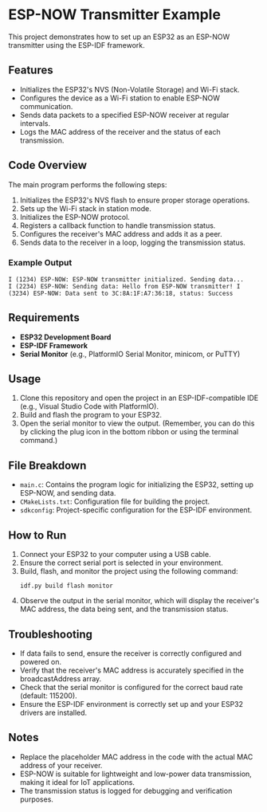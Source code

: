 # ESP-NOW Transmitter Example

This project demonstrates how to set up an ESP32 as an ESP-NOW transmitter using the ESP-IDF framework.

## Features
- Initializes the ESP32's NVS (Non-Volatile Storage) and Wi-Fi stack.
- Configures the device as a Wi-Fi station to enable ESP-NOW communication.
- Sends data packets to a specified ESP-NOW receiver at regular intervals.
- Logs the MAC address of the receiver and the status of each transmission.

## Code Overview
The main program performs the following steps:
1. Initializes the ESP32's NVS flash to ensure proper storage operations.
2. Sets up the Wi-Fi stack in station mode.
3. Initializes the ESP-NOW protocol.
4. Registers a callback function to handle transmission status.
5. Configures the receiver's MAC address and adds it as a peer.
6. Sends data to the receiver in a loop, logging the transmission status.

### Example Output
```
I (1234) ESP-NOW: ESP-NOW transmitter initialized. Sending data... 
I (2234) ESP-NOW: Sending data: Hello from ESP-NOW transmitter! I (3234) ESP-NOW: Data sent to 3C:8A:1F:A7:36:18, status: Success
```

## Requirements
- **ESP32 Development Board**
- **ESP-IDF Framework**
- **Serial Monitor** (e.g., PlatformIO Serial Monitor, minicom, or PuTTY)

## Usage
1. Clone this repository and open the project in an ESP-IDF-compatible IDE (e.g., Visual Studio Code with PlatformIO).
2. Build and flash the program to your ESP32.
3. Open the serial monitor to view the output. (Remember, you can do this by clicking the plug icon in the bottom ribbon or using the terminal command.)

## File Breakdown
- `main.c`: Contains the program logic for initializing the ESP32, setting up ESP-NOW, and sending data.
- `CMakeLists.txt`: Configuration file for building the project.
- `sdkconfig`: Project-specific configuration for the ESP-IDF environment.

## How to Run
1. Connect your ESP32 to your computer using a USB cable.
2. Ensure the correct serial port is selected in your environment.
3. Build, flash, and monitor the project using the following command:
   ```
   idf.py build flash monitor
   ```
4. Observe the output in the serial monitor, which will display the receiver's MAC address, the data being sent, and the transmission status.

## Troubleshooting
- If data fails to send, ensure the receiver is correctly configured and powered on.
- Verify that the receiver's MAC address is accurately specified in the broadcastAddress array.
- Check that the serial monitor is configured for the correct baud rate (default: 115200).
- Ensure the ESP-IDF environment is correctly set up and your ESP32 drivers are installed.

## Notes
- Replace the placeholder MAC address in the code with the actual MAC address of your receiver.
- ESP-NOW is suitable for lightweight and low-power data transmission, making it ideal for IoT applications.
- The transmission status is logged for debugging and verification purposes.
